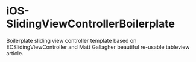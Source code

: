 iOS-SlidingViewControllerBoilerplate
====================================

Boilerplate sliding view controller template based on ECSlidingViewController and Matt Gallagher beautiful re-usable tableview article.